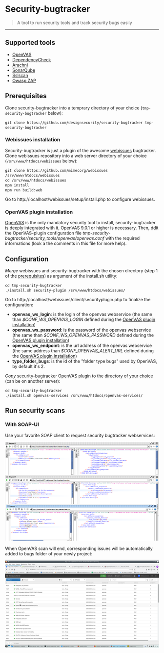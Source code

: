# Security-bugtracker
> A tool to run security tools and track security bugs easily

---

## Supported tools
- [OpenVAS](https://www.openvas.org/)
- [DependencyCheck](https://github.com/jeremylong/DependencyCheck)
- [Arachni](https://www.arachni-scanner.com/)
- [SonarQube](https://www.sonarqube.org/)
- [Sslscan](https://github.com/rbsec/sslscan)
- [Owasp ZAP](https://www.zaproxy.org/)

## Prerequisites

Clone security-bugtracker into a temprary directory of your choice (`tmp-security-bugtracker` below):

```shell
git clone https://github.com/designsecurity/security-bugtracker tmp-security-bugtracker
```

### Webissues installation
Security-bugtracker is just a plugin of the awesome [webissues](https://github.com/mimecorg/webissues) bugtracker.  
Clone webissues repository into a web server directory of your choice (`/srv/www/htdocs/webissues` below):

```shell
git clone https://github.com/mimecorg/webissues /srv/www/htdocs/webissues
cd /srv/www/htdocs/webissues
npm install
npm run build:web
```

Go to http://localhost/webissues/setup/install.php to configure webissues.

### OpenVAS plugin installation

[OpenVAS](https://www.openvas.org/) is the only mandatory security tool to install, security-bugtracker is deeply integrated with it, OpenVAS 9.0.1 or higher is necessary. Then, ddit the OpenVAS-plugin configuration file *tmp-security-bugtracker/security_tools/openvas/openvas.conf* with the required informations (look a the comments in this file for more help).  

## Configuration

*Merge* webissues and security-bugtracker with the chosen directory (step 1 of the [prerequisites](#prerequisites)) as argument of the install.sh utility:
```shell
cd tmp-security-bugtracker
./install.sh security-plugin /srv/www/htdocs/webissues/
```

Go to http://localhost/webissues/client/securityplugin.php to finalize the configuration:
- **openvas_ws_login**: is the login of the openvas webservice (the same than *$CONF_WS_OPENVAS_LOGIN* defined during the [OpenVAS plugin installation](#openvas-plugin-installation))
- **openvas_ws_password**: is the password of the openvas webservice (the same than *$CONF_WS_OPENVAS_PASSWORD* defined during the [OpenVAS plugin installation](#openvas-plugin-installation))
- **openvas_ws_endpoint**: is the url address of the openvas webservice (the same address than *$CONF_OPENVAS_ALERT_URL* defined during the [OpenVAS plugin installation](#openvas-plugin-installation))
- **type_folder_bugs**: is the id of the "folder type bugs" used by OpenVAS, by default it's 2.


*Copy* security-bugtracker OpenVAS plugin to the directory of your choice (can be on another server):
```shell
cd tmp-security-bugtracker
./install.sh openvas-services /srv/www/htdocs/openvas-services/
```

## Run security scans

### With SOAP-UI

Use your favorite SOAP client to request security bugtracker webservices:

![ScreenShot](./soapuidemo.png)

When OpenVAS scan will end, corresponding issues will be automatically added to bugs folder of your newly project:

![ScreenShot](./resultbugsdemo.png)

